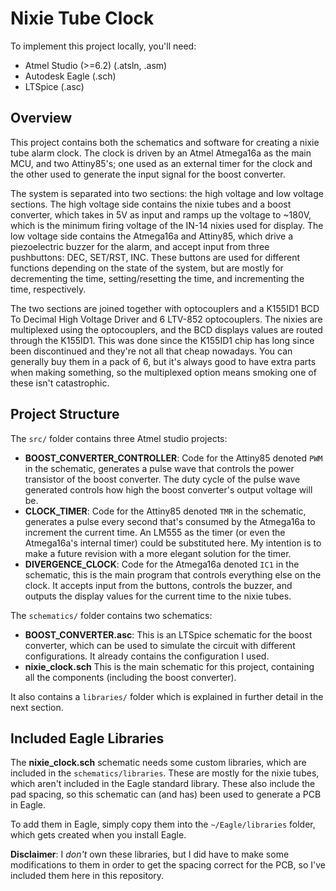 # Nixie Tube Clock

To implement this project locally, you'll need:

- Atmel Studio (>=6.2) (.atsln, .asm)
- Autodesk Eagle (.sch)
- LTSpice (.asc)

## Overview

This project contains both the schematics and software for creating a nixie tube alarm clock. The clock is driven by an Atmel Atmega16a as the main MCU, and two Attiny85's; one used as an external timer for the clock and the other used to generate the input signal for the boost converter.

The system is separated into two sections: the high voltage and low voltage sections. The high voltage side contains the nixie tubes and a boost converter, which takes in 5V as input and ramps up the voltage to ~180V, which is the minimum firing voltage of the IN-14 nixies used for display. The low voltage side contains the Atmega16a and Attiny85, which drive a piezoelectric buzzer for the alarm, and accept input from three pushbuttons: DEC, SET/RST, INC. These buttons are used for different functions depending on the state of the system, but are mostly for decrementing the time, setting/resetting the time, and incrementing the time, respectively.

The two sections are joined together with optocouplers and a K155ID1 BCD To Decimal High Voltage Driver and 6 LTV-852 optocouplers. The nixies are multiplexed using the optocouplers, and the BCD displays values are routed through the K155ID1. This was done since the K155ID1 chip has long since been discontinued and they're not all that cheap nowadays. You can generally buy them in a pack of 6, but it's always good to have extra parts when making something, so the multiplexed option means smoking one of these isn't catastrophic.

## Project Structure

The `src/` folder contains three Atmel studio projects:

- **BOOST_CONVERTER_CONTROLLER**: Code for the Attiny85 denoted `PWM` in the schematic, generates a pulse wave that controls the power transistor of the boost converter. The duty cycle of the pulse wave generated controls how high the boost converter's output voltage will be.
- **CLOCK_TIMER**: Code for the Attiny85 denoted `TMR` in the schematic, generates a pulse every second that's consumed by the Atmega16a to increment the current time. An LM555 as the timer (or even the Atmega16a's internal timer) could be substituted here. My intention is to make a future revision with a more elegant solution for the timer.
- **DIVERGENCE_CLOCK**: Code for the Atmega16a denoted `IC1` in the schematic, this is the main program that controls everything else on the clock. It accepts input from the buttons, controls the buzzer, and outputs the display values for the current time to the nixie tubes.

The `schematics/` folder contains two schematics:

- **BOOST_CONVERTER.asc**: This is an LTSpice schematic for the boost converter, which can be used to simulate the circuit with different configurations. It already contains the configuration I used.
- **nixie_clock.sch** This is the main schematic for this project, containing all the components (including the boost converter).

It also contains a `libraries/` folder which is explained in further detail in the next section.

## Included Eagle Libraries

The **nixie_clock.sch** schematic needs some custom libraries, which are included in the `schematics/libraries`. These are mostly for the nixie tubes, which aren't included in the Eagle standard library. These also include the pad spacing, so this schematic can (and has) been used to generate a PCB in Eagle.

To add them in Eagle, simply copy them into the `~/Eagle/libraries` folder, which gets created when you install Eagle.

**Disclaimer**: I _don't_ own these libraries, but I did have to make some modifications to them in order to get the spacing correct for the PCB, so I've included them here in this repository.
